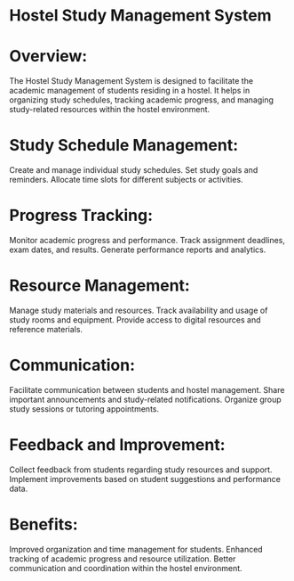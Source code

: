 # Hostel Study Management System
# Overview: 
The Hostel Study Management System is designed to facilitate the academic management of students residing in a hostel. It helps in organizing study schedules, tracking academic progress, and managing study-related resources within the hostel environment.



# Study Schedule Management:
Create and manage individual study schedules.
Set study goals and reminders.
Allocate time slots for different subjects or activities.

# Progress Tracking:
Monitor academic progress and performance.
Track assignment deadlines, exam dates, and results.
Generate performance reports and analytics.

# Resource Management:
Manage study materials and resources.
Track availability and usage of study rooms and equipment.
Provide access to digital resources and reference materials.

# Communication:
Facilitate communication between students and hostel management.
Share important announcements and study-related notifications.
Organize group study sessions or tutoring appointments.

# Feedback and Improvement:
Collect feedback from students regarding study resources and support.
Implement improvements based on student suggestions and performance data.

# Benefits:
Improved organization and time management for students.
Enhanced tracking of academic progress and resource utilization.
Better communication and coordination within the hostel environment.
